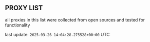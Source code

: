 ## PROXY LIST

all proxies in this list were collected from open sources and tested for functionality

last update: `2025-03-26 14:04:28.275528+00:00` UTC